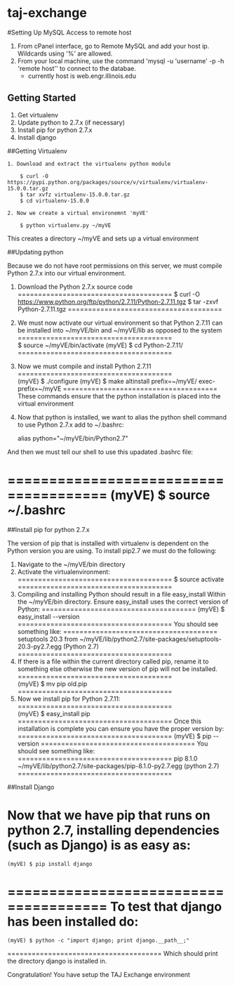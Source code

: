 # taj-exchange


#Setting Up MySQL Access to remote host
1. From cPanel interface, go to Remote MySQL and add your host ip. Wildcards using '%' are allowed.
2. From your local machine, use the command 'mysql -u 'username' -p -h 'remote host'' to connect to the databae.
    - currently host is web.engr.illinois.edu


## Getting Started


1. Get virtualenv
2. Update python to 2.7.x (if necessary)
3. Install pip for python 2.7.x
4. Install django


##Getting Virtualenv

	1. Download and extract the virtualenv python module
```
	$ curl -O https://pypi.python.org/packages/source/v/virtualenv/virtualenv-15.0.0.tar.gz
	$ tar xvfz virtualenv-15.0.0.tar.gz
	$ cd virtualenv-15.0.0
```
	2. Now we create a virtual environemnt 'myVE'
```
	$ python virtualenv.py ~/myVE
```
This creates a directory ~/myVE and sets up a virtual environment


##Updating python 	

Because we do not have root permissions on this server,
we must compile Python 2.7.x into our virtual environment.

1. Download the Python 2.7.x source code
======================================
	$ curl -O https://www.python.org/ftp/python/2.7.11/Python-2.7.11.tgz
	$ tar -zxvf Python-2.7.11.tgz 
======================================
2. We must now activate our virtual environment so that Python 2.7.11 
can be installed into ~/myVE/bin and ~/myVE/lib as opposed to the system
======================================	
	$ source ~/myVE/bin/activate
	(myVE) $ cd Python-2.7.11/
======================================
3. Now we must compile and install Python 2.7.11	
======================================	
	(myVE) $ ./configure
	(myVE) $ make altinstall prefix=~/myVE/ exec-prefix=~/myVE
======================================
These commands ensure that the python installation is placed into the 
virtual environment

4. Now that python is installed, we want to alias the python shell command to use Python 2.7.x
add to ~/.bashrc:

	alias python="~/myVE/bin/Python2.7"

And then we must tell our shell to use this upadated .bashrc file:

======================================
	(myVE) $ source ~/.bashrc
======================================

##Install pip for python 2.7.x

The version of pip that is installed with virtualenv is dependent
on the Python version you are using. To install pip2.7 we must do the following:

1. Navigate to the ~/myVE/bin directory
2. Activate the virtualenvironment:
======================================
	$ source activate
======================================
3. Compiling and installing Python should result in a file easy_install 
Within the ~/myVE/bin directory. Ensure easy_install uses the correct version of Python:
======================================
	(myVE) $ easy_install --version
======================================
You should see something like:
======================================
	setuptools 20.3 from ~/myVE/lib/python2.7/site-packages/setuptools-20.3-py2.7.egg (Python 2.7)
======================================
4. If there is a file within the current directory called pip, rename it to something else otherwise the new version of pip will not be installed.
======================================	
	(myVE) $ mv pip old.pip
======================================
4. Now we install pip for Python 2.7.11:
======================================	
	(myVE) $ easy_install pip
======================================
Once this installation is complete you can ensure you have the proper version by:
======================================
	(myVE) $ pip --version 
======================================
You should see something like:
======================================
	pip 8.1.0 ~/myVE/lib/python2.7/site-packages/pip-8.1.0-py2.7.egg (python 2.7)
======================================

##Install Django

Now that we have pip that runs on python 2.7, installing dependencies (such as Django) is as easy as:
======================================
	(myVE) $ pip install django
======================================
To test that django has been installed do:
======================================
	(myVE) $ python -c "import django; print django.__path__;"
======================================
Which should print the directory django is installed in.

Congratulation! You have setup the TAJ Exchange environment
